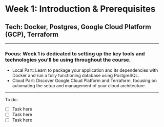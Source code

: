 # Week 1: Introduction & Prerequisites

## Tech: Docker, Postgres, Google Cloud Platform (GCP), Terraform

---

### **Focus**: Week 1 is dedicated to setting up the key tools and technologies you’ll be using throughout the course.

- Local Part: Learn to package your application and its dependencies with Docker and run a fully functioning database using PostgreSQL.
- Cloud Part: Discover Google Cloud Platform and Terraform, focusing on automating the setup and management of your cloud architecture.

---

To do:
- [ ] Task here
- [ ] Task here
- [ ] Task here